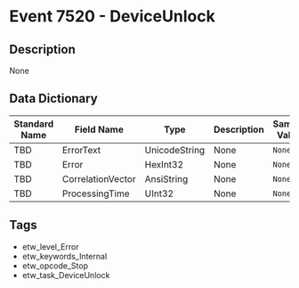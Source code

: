 # Event 7520 - DeviceUnlock

## Description
None

## Data Dictionary
|Standard Name|Field Name|Type|Description|Sample Value|
|---|---|---|---|---|
|TBD|ErrorText|UnicodeString|None|`None`|
|TBD|Error|HexInt32|None|`None`|
|TBD|CorrelationVector|AnsiString|None|`None`|
|TBD|ProcessingTime|UInt32|None|`None`|

## Tags
* etw_level_Error
* etw_keywords_Internal
* etw_opcode_Stop
* etw_task_DeviceUnlock
